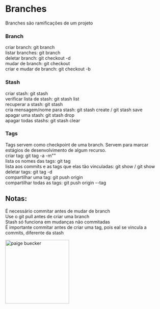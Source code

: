 # Branches
Branches são ramificações de um projeto

### Branch
criar branch: git branch <nome> <br/>
listar branches: git branch <br/>
deletar branch: git checkout -d <br/>
mudar de branch: git checkout <nome> <br/>
criar e mudar de branch: git checkout -b <nome> <br/>

### Stash
criar stash: git stash <br/>
verificar lista de stash: git stash list <br/>
recuperar a stash: git stash <nome> <br/>
cria mensagem/nome para stash: git stash create<mensagem> / git stash save <mensagem> <br/>
apagar uma stash: git stash drop <indice> <br/>
apagar todas stashs: git stash clear <br/>

### Tags
Tags servem como checkpoint de uma branch. Servem para marcar estágios de desenvolvimento de algum recurso. <br/>
criar tag: git tag -a <nome> -m"<msg>" <br/>
lista os nomes das tags: git tag <br/>
lista aos commits e as tags que elas tão vinculadas: git show / git show <nome> <br/>
deletar tags: git tag -d <nome> <br/>
compartilhar uma tag: git push origin <nome> <br/>
compartilhar todas as tags: git push origin --tag <br/>

## Notas:
É necessário commitar antes de mudar de branch <br/>
Use o git pull antes de criar uma branch <br/>
Stash só funciona em mudanças não commitadas <br/>
É importante commitar antes de criar uma tag, pois eal se vincula a commits, diferente da stash <br/>

<img alt="paige buecker" src="https://i.pinimg.com/originals/ff/c5/ee/ffc5ee11fc2f08f69a5cd1dbe3e6a800.gif" width="200px">